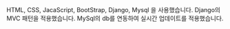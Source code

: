 HTML, CSS, JacaScript, BootStrap, Django, Mysql 을 사용했습니다.
Django의 MVC 패턴을 적용했습니다.
MySql의 db를 연동하여 실시간 업데이트를 적용했습니다.
